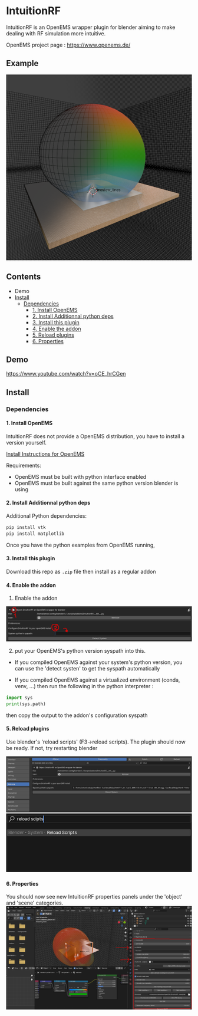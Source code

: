 # IntuitionRF
IntuitionRF is an OpenEMS wrapper plugin for blender aiming to make dealing with RF simulation more intuitive. 

OpenEMS project page : https://www.openems.de/

## Example

![patch](images/demo.png)

## Contents
  - Demo
  - [Install](#install)
    - [Dependencies](#dependencies)
      - [1. Install OpenEMS](#1-install-openems)
      - [2. Install Additionnal python deps](#2-install-additionnal-python-deps)
      - [3. Install this plugin](#3-install-this-plugin)
      - [4. Enable the addon](#4-enable-the-addon)
      - [5. Reload plugins](#5-reload-plugins)
      - [6. Properties](#6-properties)

## Demo 

https://www.youtube.com/watch?v=oCE_hrCGen

## Install 
### Dependencies
#### 1. Install OpenEMS 
IntuitionRF does not provide a OpenEMS distribution, you have to install a version yourself.

[Install Instructions for OpenEMS](https://docs.openems.de/install/index.html)

Requirements:
- OpenEMS must be built with python interface enabled 
- OpenEMS must be built against the same python version blender is using

#### 2. Install Additionnal python deps
Additional Python dependencies: 
```bash 
pip install vtk
pip install matplotlib
```
Once you have the python examples from OpenEMS running, 

#### 3. Install this plugin
Download this repo as ```.zip``` file then install as a regular addon

#### 4. Enable the addon
1. Enable the addon 

![enable the addon](images/preferences.png)

2. put your OpenEMS's python version syspath into this.

-  If you compiled OpenEMS against your system's python version, you can use the 'detect systen' to get the syspath automatically

- If you compiled OpenEMS against a virtualized environment (conda, venv, ...) then run the following in the python interpreter :
```python 
import sys 
print(sys.path)
```

then copy the output to the addon's configuration syspath

#### 5. Reload plugins

Use blender's 'reload scripts' (F3->reload scripts). The plugin should now be ready. If not, try restarting blender

![syspath](images/syspath.png)
![reload](images/reload_scripts.png)

#### 6. Properties
You should now see new IntuitionRF properties panels under the 'object' and 'scene' categories.
![panels](images/panels.png)

